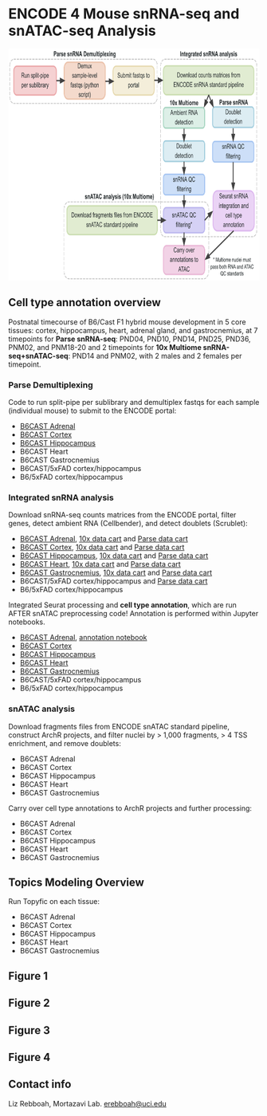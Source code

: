 # ENCODE 4 Mouse snRNA-seq and snATAC-seq Analysis

<img src="https://github.com/erebboah/enc4_mouse_paper/blob/main/enc4_mouse_sn_analysis.png" width="773" height="465">

## Cell type annotation overview
Postnatal timecourse of B6/Cast F1 hybrid mouse development in 5 core tissues: cortex, hippocampus, heart, adrenal gland, and gastrocnemius, at 7 timepoints for **Parse snRNA-seq**: PND04, PND10, PND14, PND25, PND36, PNM02, and PNM18-20 and 2 timepoints for **10x Multiome snRNA-seq+snATAC-seq**: PND14 and PNM02, with 2 males and 2 females per timepoint.

### Parse Demultiplexing
Code to run split-pipe per sublibrary and demultiplex fastqs for each sample (individual mouse) to submit to the ENCODE portal:
   - [B6CAST Adrenal](https://github.com/erebboah/enc4_mouse_paper/tree/main/snrna/adrenal/scripts/parse_demux)
   - [B6CAST Cortex](https://github.com/erebboah/enc4_mouse_paper/tree/main/snrna/cortex/scripts/parse_demux)
   - [B6CAST Hippocampus](https://github.com/erebboah/enc4_mouse_paper/tree/main/snrna/hippocampus/scripts/parse_demux)
   - B6CAST Heart
   - B6CAST Gastrocnemius
   - B6CAST/5xFAD cortex/hippocampus
   - B6/5xFAD cortex/hippocampus

### Integrated snRNA analysis
Download snRNA-seq counts matrices from the ENCODE portal, filter genes, detect ambient RNA (Cellbender), and detect doublets (Scrublet):
   - [B6CAST Adrenal](https://github.com/erebboah/enc4_mouse_paper/tree/main/snrna/adrenal/scripts/preprocessing), [10x data cart](https://www.encodeproject.org/carts/enc4_mouse_snrna_10x_adrenal/) and [Parse data cart](https://www.encodeproject.org/carts/enc4_mouse_snrna_parse_adrenal/)
   - [B6CAST Cortex](https://github.com/erebboah/enc4_mouse_paper/tree/main/snrna/cortex/scripts/preprocessing), [10x data cart](https://www.encodeproject.org/carts/enc4_mouse_snrna_10x_cortex/) and [Parse data cart](https://www.encodeproject.org/carts/enc4_mouse_snrna_parse_cortex/)
   - [B6CAST Hippocampus](https://github.com/erebboah/enc4_mouse_paper/tree/main/snrna/hippocampus/scripts/preprocessing), [10x data cart](https://www.encodeproject.org/carts/enc4_mouse_snrna_10x_hippocampus/) and [Parse data cart](https://www.encodeproject.org/carts/enc4_mouse_snrna_parse_hippocampus/)
   - [B6CAST Heart](https://github.com/erebboah/enc4_mouse_paper/tree/main/snrna/heart/scripts/preprocessing), [10x data cart](https://www.encodeproject.org/carts/enc4_mouse_snrna_10x_heart/) and [Parse data cart](https://www.encodeproject.org/carts/enc4_mouse_snrna_parse_heart/)
   - [B6CAST Gastrocnemius](https://github.com/erebboah/enc4_mouse_paper/tree/main/snrna/gastrocnemius/scripts/preprocessing), [10x data cart](https://www.encodeproject.org/carts/enc4_mouse_snrna_10x_gastrocnemius/) and [Parse data cart](https://www.encodeproject.org/carts/enc4_mouse_snrna_parse_gastrocnemius/)
   - B6CAST/5xFAD cortex/hippocampus and [Parse data cart](https://www.encodeproject.org/carts/enc4_mouse_snrna_parse_5xfad_ctx_hc/)
   - B6/5xFAD cortex/hippocampus

Integrated Seurat processing and **cell type annotation**, which are run AFTER snATAC preprocessing code! Annotation is performed within Jupyter notebooks.
   - [B6CAST Adrenal](https://github.com/erebboah/enc4_mouse_paper/tree/main/snrna/adrenal/scripts/annotation), [annotation notebook](https://github.com/erebboah/enc4_mouse_paper/blob/main/snrna/adrenal/scripts/annotation/ADR_snRNA_annotation.ipynb)
   - [B6CAST Cortex](https://github.com/erebboah/enc4_mouse_paper/tree/main/snrna/cortex/scripts/annotation)
   - [B6CAST Hippocampus](https://github.com/erebboah/enc4_mouse_paper/tree/main/snrna/hippocampus/scripts/annotation)
   - [B6CAST Heart](https://github.com/erebboah/enc4_mouse_paper/tree/main/snrna/heart/scripts/annotation)
   - [B6CAST Gastrocnemius](https://github.com/erebboah/enc4_mouse_paper/tree/main/snrna/gastrocnemius/scripts/annotation)
   - B6CAST/5xFAD cortex/hippocampus
   - B6/5xFAD cortex/hippocampus

### snATAC analysis
Download fragments files from ENCODE snATAC standard pipeline, construct ArchR projects, and filter nuclei by > 1,000 fragments, > 4 TSS enrichment, and remove doublets:
   - B6CAST Adrenal
   - B6CAST Cortex
   - B6CAST Hippocampus
   - B6CAST Heart
   - B6CAST Gastrocnemius

Carry over cell type annotations to ArchR projects and further processing:
   - B6CAST Adrenal
   - B6CAST Cortex
   - B6CAST Hippocampus
   - B6CAST Heart
   - B6CAST Gastrocnemius

## Topics Modeling Overview

Run Topyfic on each tissue:
   - B6CAST Adrenal
   - B6CAST Cortex
   - B6CAST Hippocampus
   - B6CAST Heart
   - B6CAST Gastrocnemius

## Figure 1
## Figure 2
## Figure 3
## Figure 4

## Contact info
Liz Rebboah, Mortazavi Lab. erebboah@uci.edu


